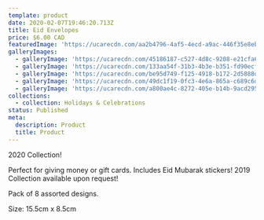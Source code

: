 ```yaml
---
template: product
date: 2020-02-07T19:46:20.713Z
title: Eid Envelopes
price: $6.00 CAD
featuredImage: 'https://ucarecdn.com/aa2b4796-4af5-4ecd-a9ac-446f35e8ebb6/'
galleryImages:
  - galleryImage: 'https://ucarecdn.com/45186187-c527-4d8c-9208-e21cfa6ab502/'
  - galleryImage: 'https://ucarecdn.com/133aa54f-31b3-4b3e-b351-fd90ecf28149/'
  - galleryImage: 'https://ucarecdn.com/be95d749-f125-4918-b172-2d5888df1065/'
  - galleryImage: 'https://ucarecdn.com/49dc1f19-0fc3-4e6a-865a-c689c6d04218/'
  - galleryImage: 'https://ucarecdn.com/a800ae4c-8272-405e-b14b-9acd295a49e1/'
collections:
  - collection: Holidays & Celebrations
status: Published
meta:
  description: Product
  title: Product
---
```

2020 Collection!

Perfect for giving money or gift cards. Includes Eid Mubarak stickers! 2019 Collection available upon request!

Pack of 8 assorted designs.

Size: 15.5cm  x 8.5cm
